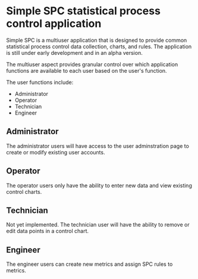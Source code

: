 # Simple SPC statistical process control application

Simple SPC is a multiuser application that is designed to provide common statistical process control data collection, charts, and rules.
The application is still under early development and in an alpha version.

The multiuser aspect provides granular control over which application functions are available to each user based on the user's function.

The user functions include:
* Administrator
* Operator
* Technician
* Engineer

## Administrator

The administrator users will have access to the user adminstration page to create or modify existing user accounts.

## Operator

The operator users only have the ability to enter new data and view existing control charts.

## Technician

Not yet implemented. The technician user will have the ability to remove or edit data points in a control chart.

## Engineer

The engineer users can create new metrics and assign SPC rules to metrics.


